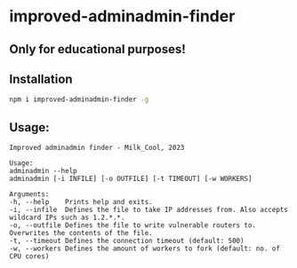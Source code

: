 # improved-adminadmin-finder
## Only for educational purposes!

## Installation
```sh
npm i improved-adminadmin-finder -g
```

## Usage:
```
Improved adminadmin finder - Milk_Cool, 2023

Usage:
adminadmin --help
adminadmin [-i INFILE] [-o OUTFILE] [-t TIMEOUT] [-w WORKERS]

Arguments:
-h, --help    Prints help and exits.
-i, --infile  Defines the file to take IP addresses from. Also accepts wildcard IPs such as 1.2.*.*.
-o, --outfile Defines the file to write vulnerable routers to. Overwrites the contents of the file.
-t, --timeout Defines the connection timeout (default: 500)
-w, --workers Defines the amount of workers to fork (default: no. of CPU cores)
```